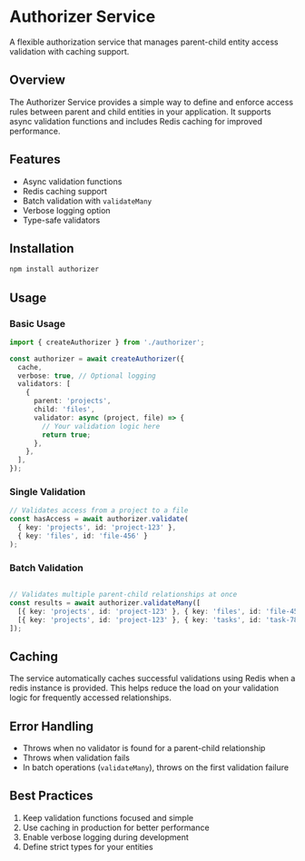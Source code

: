 # Authorizer Service

A flexible authorization service that manages parent-child entity access validation with caching support.

## Overview

The Authorizer Service provides a simple way to define and enforce access rules between parent and child entities in your application. It supports async validation functions and includes Redis caching for improved performance.

## Features

- Async validation functions
- Redis caching support
- Batch validation with `validateMany`
- Verbose logging option
- Type-safe validators

## Installation
```bash
npm install authorizer
```

## Usage

### Basic Usage

```typescript
import { createAuthorizer } from './authorizer';

const authorizer = await createAuthorizer({
  cache,
  verbose: true, // Optional logging
  validators: [
    {
      parent: 'projects',
      child: 'files',
      validator: async (project, file) => {
        // Your validation logic here
        return true;
      },
    },
  ],
});
```

### Single Validation

```typescript
// Validates access from a project to a file
const hasAccess = await authorizer.validate(
  { key: 'projects', id: 'project-123' },
  { key: 'files', id: 'file-456' }
);
```

### Batch Validation
```typescript

// Validates multiple parent-child relationships at once
const results = await authorizer.validateMany([
  [{ key: 'projects', id: 'project-123' }, { key: 'files', id: 'file-456' }],
  [{ key: 'projects', id: 'project-123' }, { key: 'tasks', id: 'task-789' }],
]);
```

## Caching

The service automatically caches successful validations using Redis when a redis instance is provided. This helps reduce the load on your validation logic for frequently accessed relationships.

## Error Handling

- Throws when no validator is found for a parent-child relationship
- Throws when validation fails
- In batch operations (`validateMany`), throws on the first validation failure

## Best Practices

1. Keep validation functions focused and simple
2. Use caching in production for better performance
3. Enable verbose logging during development
4. Define strict types for your entities

